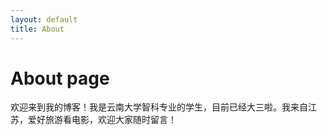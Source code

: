 ```yaml
---
layout: default
title: About
---
```

# About page

欢迎来到我的博客！我是云南大学智科专业的学生，目前已经大三啦。我来自江苏，爱好旅游看电影，欢迎大家随时留言！